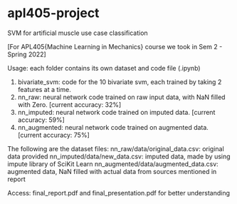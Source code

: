 # apl405-project
SVM for artificial muscle use case classification

[For APL405{Machine Learning in Mechanics} course we took in Sem 2 - Spring 2022]

Usage:
each folder contains its own dataset and code file (.ipynb)

1. bivariate_svm: code for the 10 bivariate svm, each trained by taking 2 features at a time.
2. nn_raw: neural network code trained on raw input data, with NaN filled with Zero. [current accuracy: 32%]
3. nn_imputed: neural network code trained on imputed data. [current accuracy: 59%]
4. nn_augmented: neural network code trained on augmented data. [current accuracy: 75%]

The following are the dataset files:
nn_raw/data/original_data.csv: original data provided
nn_imputed/data/new_data.csv: imputed data, made by using impute library of SciKit Learn
nn_augmented/data/augmented_data.csv: augmented data, NaN filled with actual data from sources mentioned in report

Access:
final_report.pdf and final_presentation.pdf for better understanding
